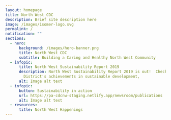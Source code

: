 ```yaml
---
layout: homepage
title: North West CDC
description: Brief site description here
image: /images/isomer-logo.svg
permalink: /
notification: ""
sections:
  - hero:
      background: /images/hero-banner.png
      title: North West CDC
      subtitle: Building a Caring and Healthy North West Community
  - infopic:
      title: North West Sustainability Report 2019
      description: North West Sustainability Report 2019 is out!  Check the North West
        District's achievements in sustainable development,
      alt: Image alt text
  - infopic:
      button: Sustainability in action
      url: https://pa-cdcnw-staging.netlify.app/newsroom/publications
      alt: Image alt text
  - resources:
      title: North West Happenings
---
```


